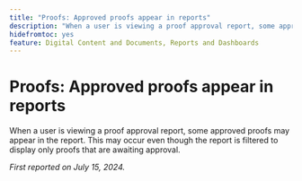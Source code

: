 ```yaml
---
title: "Proofs: Approved proofs appear in reports"
description: "When a user is viewing a proof approval report, some approved proofs may appear in the report. This may occur even though the report is filtered to display only proofs that are awaiting approval."
hidefromtoc: yes
feature: Digital Content and Documents, Reports and Dashboards
---
```


# Proofs: Approved proofs appear in reports

When a user is viewing a proof approval report, some approved proofs may appear in the report. This may occur even though the report is filtered to display only proofs that are awaiting approval.

_First reported on July 15, 2024._

